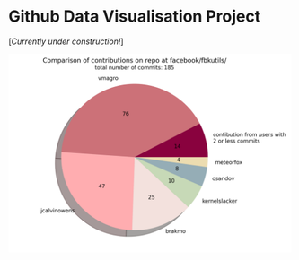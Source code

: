 # Github Data Visualisation Project
[*Currently under construction!*]

![demo image](https://github.com/simmma/CS33012---Software-Engineering/blob/gitVisualisation/Github-Visualisation/Img/ContribPie.png)
